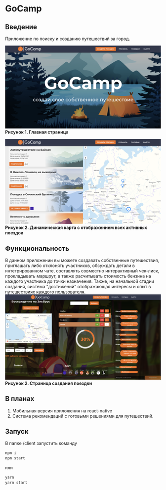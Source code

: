 # GoCamp

## Введение
Приложение по поиску и созданию путешествий за город.

![](screen1.png)
**Рисунок 1. Главная страница**

![](screen.2.png)
**Рисунок 2. Динамическая карта с отображением всех активных поездок**
## Функциональность
В данном приложении вы можете создавать собственные путешествия, приглашать либо отклонять участников, обсуждать детали в интегрированном чате, составлять совместно интерактивный чек-лиск, прокладывать маршрут, а также расчитывать стоимость бензина на каждого участника до точки назначения.
Также, на начальной стадии создания, система "достижений" отображающая интересы и опыт в путешествиях каждого пользователя.
![](screen3.png)
**Рисунок 2. Страница создания поездки**
## В планах
1. Мобильная версия приложения на react-native
2. Система рекомендаций с готовыми решениями для путешествий.
## Запуск
В папкe /client запустить команду
```bash
npm i
npm start
```
или
```bash
yarn
yarn start
```
